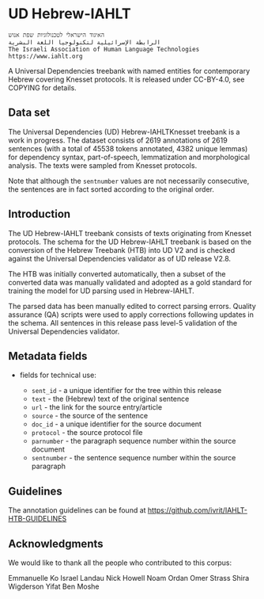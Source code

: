 # UD Hebrew-IAHLT

```
האיגוד הישראלי לטכנולוגיות שפת אנוש
الرابطة الإسرائيلية لتكنولوجيا اللغة البشرية
The Israeli Association of Human Language Technologies
https://www.iahlt.org
```

A Universal Dependencies treebank with named entities for contemporary Hebrew
covering Knesset protocols. It is released under CC-BY-4.0, see COPYING for
details.

## Data set

The Universal Dependencies (UD) Hebrew-IAHLTKnesset treebank is a work in
progress. The dataset consists of 2619 annotations of 2619 sentences (with a
total of 45538 tokens annotated, 4382 unique lemmas) for dependency syntax,
part-of-speech, lemmatization and morphological analysis. The texts were
sampled from Knesset protocols.

Note that although the `sentnumber` values are not necessarily consecutive, the
sentences are in fact sorted according to the original order.

## Introduction

The UD Hebrew-IAHLT treebank consists of texts originating from Knesset
protocols. The schema for the UD Hebrew-IAHLT treebank is based on the
conversion of the Hebrew Treebank (HTB) into UD V2 and is checked against the
Universal Dependencies validator as of UD release V2.8.

The HTB was initially converted automatically, then a subset of the converted
data was manually validated and adopted as a gold standard for training the
model for UD parsing used in Hebrew-IAHLT.

The parsed data has been manually edited to correct parsing errors. Quality
assurance (QA) scripts were used to apply corrections following updates in the
schema. All sentences in this release pass level-5 validation of the
Universal Dependencies validator.

## Metadata fields

  * fields for technical use:

    * `sent_id`    - a unique identifier for the tree within this release
    * `text`       - the (Hebrew) text of the original sentence
    * `url`        - the link for the source entry/article
    * `source`     - the source of the sentence
    * `doc_id`     - a unique identifier for the source document
    * `protocol`   - the source protocol file
    * `parnumber`  - the paragraph sequence number within the source document
    * `sentnumber` - the sentence sequence number within the source paragraph

## Guidelines

The annotation guidelines can be found at
https://github.com/ivrit/IAHLT-HTB-GUIDELINES

## Acknowledgments

We would like to thank all the people who contributed to this corpus:

Emmanuelle Ko
Israel Landau
Nick Howell
Noam Ordan
Omer Strass
Shira Wigderson
Yifat Ben Moshe

